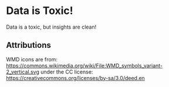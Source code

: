 Data is Toxic!
==============

Data is a toxic, but insights are clean!

## Attributions

WMD icons are from: https://commons.wikimedia.org/wiki/File:WMD_symbols_variant-2_vertical.svg
under the CC license: https://creativecommons.org/licenses/by-sa/3.0/deed.en
